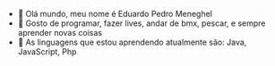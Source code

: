 - 👋 Olá mundo, meu nome é Eduardo Pedro Meneghel
- 👀 Gosto de programar, fazer lives, andar de bmx, pescar, e sempre aprender novas coisas
- 🌱 As linguagens que estou aprendendo atualmente são: Java, JavaScript, Php
